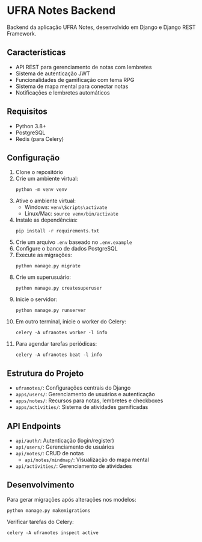 # UFRA Notes Backend

Backend da aplicação UFRA Notes, desenvolvido em Django e Django REST Framework.

## Características

- API REST para gerenciamento de notas com lembretes
- Sistema de autenticação JWT
- Funcionalidades de gamificação com tema RPG
- Sistema de mapa mental para conectar notas
- Notificações e lembretes automáticos

## Requisitos

- Python 3.8+
- PostgreSQL
- Redis (para Celery)

## Configuração

1. Clone o repositório
2. Crie um ambiente virtual:
   ```
   python -m venv venv
   ```
3. Ative o ambiente virtual:
   - Windows: `venv\Scripts\activate`
   - Linux/Mac: `source venv/bin/activate`
4. Instale as dependências:
   ```
   pip install -r requirements.txt
   ```
5. Crie um arquivo `.env` baseado no `.env.example`
6. Configure o banco de dados PostgreSQL
7. Execute as migrações:
   ```
   python manage.py migrate
   ```
8. Crie um superusuário:
   ```
   python manage.py createsuperuser
   ```
9. Inicie o servidor:
   ```
   python manage.py runserver
   ```
10. Em outro terminal, inicie o worker do Celery:
    ```
    celery -A ufranotes worker -l info
    ```
11. Para agendar tarefas periódicas:
    ```
    celery -A ufranotes beat -l info
    ```

## Estrutura do Projeto

- `ufranotes/`: Configurações centrais do Django
- `apps/users/`: Gerenciamento de usuários e autenticação
- `apps/notes/`: Recursos para notas, lembretes e checkboxes
- `apps/activities/`: Sistema de atividades gamificadas

## API Endpoints

- `api/auth/`: Autenticação (login/register)
- `api/users/`: Gerenciamento de usuários
- `api/notes/`: CRUD de notas
  - `api/notes/mindmap/`: Visualização do mapa mental
- `api/activities/`: Gerenciamento de atividades

## Desenvolvimento

Para gerar migrações após alterações nos modelos:

```
python manage.py makemigrations
```

Verificar tarefas do Celery:

```
celery -A ufranotes inspect active
``` 